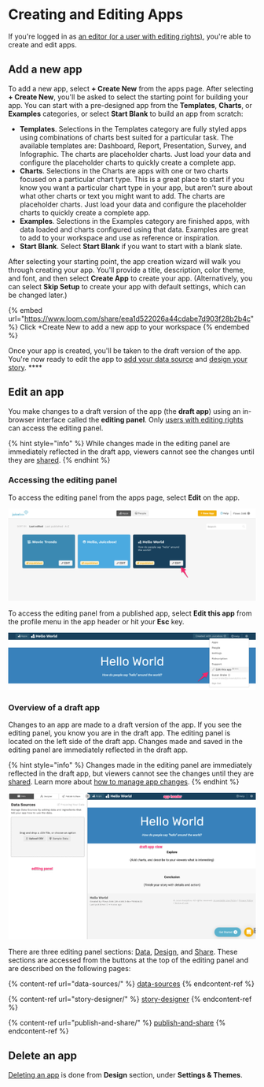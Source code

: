 # Creating and Editing Apps

If you're logged in as [an editor (or a user with editing rights)](../managing-users/user-management-and-roles.md#user-roles), you're able to create and edit apps.

## Add a new app

To add a new app, select **+ Create New** from the apps page. After selecting **+ Create New**, you'll be asked to select the starting point for building your app. You can start with a pre-designed app from the **Templates**, **Charts**, or **Examples** categories, or select **Start Blank** to build an app from scratch:

* **Templates**. Selections in the Templates category are fully styled apps using combinations of charts best suited for a particular task. The available templates are: Dashboard, Report, Presentation, Survey, and Infographic. The charts are placeholder charts. Just load your data and configure the placeholder charts to quickly create a complete app.&#x20;
* **Charts**. Selections in the Charts are apps with one or two charts focused on a particular chart type. This is a great place to start if you know you want a particular chart type in your app, but aren't sure about what other charts or text you might want to add. The charts are placeholder charts. Just load your data and configure the placeholder charts to quickly create a complete app.&#x20;
* **Examples**. Selections in the Examples category are finished apps, with data loaded and charts configured using that data. Examples are great to add to your workspace and use as reference or inspiration.&#x20;
* **Start Blank**. Select **Start Blank** if you want to start with a blank slate.&#x20;

After selecting your starting point, the app creation wizard will walk you through creating your app. You'll provide a title, description, color theme, and font, and then select **Create App** to create your app. (Alternatively, you can select **Skip Setup** to create your app with default settings, which can be changed later.)&#x20;

{% embed url="https://www.loom.com/share/eea1d522026a44cdabe7d903f28b2b4c" %}
Click +Create New to add a new app to your workspace
{% endembed %}

Once your app is created, you'll be taken to the draft version of the app. You're now ready to edit the app to [add your data source](data-sources/) and [design your story](story-designer/). ****&#x20;

## Edit an app

You make changes to a draft version of the app (the **draft app**) using an in-browser interface called the **editing panel**. Only [users with editing rights](../managing-users/user-management-and-roles.md#user-roles) can access the editing panel.&#x20;

{% hint style="info" %}
While changes made in the editing panel are immediately reflected in the draft app, viewers cannot see the changes until they are [shared](publish-and-share/).
{% endhint %}

### Accessing the editing panel

To access the editing panel from the apps page, select **Edit** on the app.&#x20;

![Accessing the editing panel for an app from the apps page](<../.gitbook/assets/image (180).png>)

To access the editing panel from a published app, select **Edit this app** from the profile menu in the app header or hit your **Esc** key.&#x20;

![Accessing the editing panel from the app header of a published app](<../.gitbook/assets/image (190).png>)

### Overview of a draft app

Changes to an app are made to a draft version of the app. If you see the editing panel, you know you are in the draft app. The editing panel is located on the left side of the draft app. Changes made and saved in the editing panel are immediately reflected in the draft app. &#x20;

{% hint style="info" %}
Changes made in the editing panel are immediately reflected in the draft app, but viewers cannot see the changes until they are [shared](publish-and-share/). Learn more about [how to manage app changes](publish-and-share/publishing-app-changes.md#making-changes-to-an-app).
{% endhint %}

![Parts of a draft app](<../.gitbook/assets/image (220).png>)

There are three editing panel sections: [Data](data-sources/), [Design](story-designer/), and [Share](publish-and-share/). These sections are accessed from the buttons at the top of the editing panel and are described on the following pages:

{% content-ref url="data-sources/" %}
[data-sources](data-sources/)
{% endcontent-ref %}

{% content-ref url="story-designer/" %}
[story-designer](story-designer/)
{% endcontent-ref %}

{% content-ref url="publish-and-share/" %}
[publish-and-share](publish-and-share/)
{% endcontent-ref %}

## Delete an app

[Deleting an app](story-designer/story-settings.md#deleting-an-app) is done from **Design** section, under **Settings & Themes**.&#x20;
